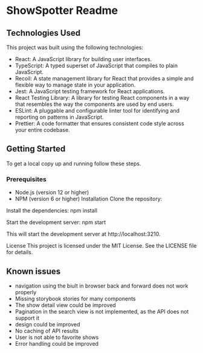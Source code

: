 # ShowSpotter Readme

## Technologies Used

This project was built using the following technologies:

- React: A JavaScript library for building user interfaces.
- TypeScript: A typed superset of JavaScript that compiles to plain JavaScript.
- Recoil: A state management library for React that provides a simple and flexible way to manage state in your application.
- Jest: A JavaScript testing framework for React applications.
- React Testing Library: A library for testing React components in a way that resembles the way the components are used by end users.
- ESLint: A pluggable and configurable linter tool for identifying and reporting on patterns in JavaScript.
- Prettier: A code formatter that ensures consistent code style across your entire codebase.

## Getting Started

To get a local copy up and running follow these steps.

### Prerequisites

- Node.js (version 12 or higher)
- NPM (version 6 or higher)
  Installation
  Clone the repository:

Install the dependencies:
npm install

Start the development server:
npm start

This will start the development server at http://localhost:3210.

License
This project is licensed under the MIT License. See the LICENSE file for details.

## Known issues

- navigation using the biult in browser back and forward does not work properly
- Missing storybook stories for many components
- The show detail view could be improved
- Pagination in the search view is not implemented, as the API does not support it
- design could be improved
- No caching of API results
- User is not able to favorite shows
- Error handling could be improved
